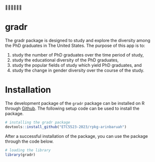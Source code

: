 
🧑‍🎓🇺🇸👩‍🎓 

# gradr


The gradr package is designed to study and explore the diversity among the PhD graduates in The United States. The purpose of this app is to:

1. study the number of PhD graduates over the time period of study,
2. study the educational diversity of the PhD graduates,
2. study the popular fields of study which yield PhD graduates, and 
3. study the change in gender diversity over the course of the study. 


# Installation

The development package of the `gradr` package can be installed on R through [Github](https://github.com/ETC5523-2023/rpkg-arinbaruah/tree/master). The following setup code can be used to install the package.

``` r
# installing the gradr package
devtools::install_github("ETC5523-2023/rpkg-arinbaruah")
```

After a successful installation of the package, you can use the package through the code below.

``` r
# loading the library
library(gradr)
```
